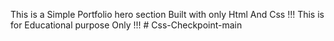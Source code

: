 This is a Simple Portfolio hero section Built with only Html And Css 
!!! This is for Educational purpose Only !!!
#   C s s - C h e c k p o i n t - m a i n  
 
